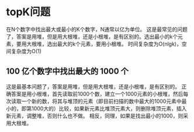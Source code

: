 # topK问题
在N个数字中找出最大或最小的K个数字，N通常以亿为单位。
这是最常见的问题了，答案是用堆，但是用大根堆，还是小根堆，是有区别的。选出最小的k个元素，要用大根堆，选出最大的k个元素，要用小根堆。
时间复杂度为O(nlgk)，空间复杂度为O(1)
## 100 亿个数字中找出最大的 1000 个
这是最基本问题了，答案是用堆，但是用大根堆，还是小根堆，是有区别的。
正确答案是用小根堆，首先读取前1000个数，建立一个1000元素的小根堆，然后每次读取一个新的数，将其与堆顶的元素（即目前扫描的数中最大的1000元素中最小的，即第1000大的）比较，如果新元素比堆顶元素大，则删除堆顶元素，插入新元素，调整堆，否则什么也不做。
相反，同理，如果是找出最小的1000，则采用大根堆。
